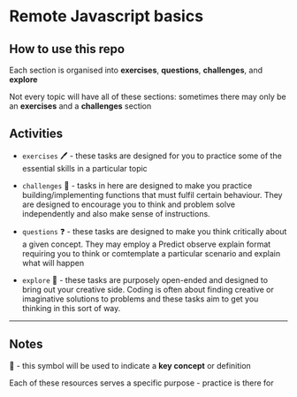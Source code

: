 # Remote Javascript basics

## How to use this repo

Each section is organised into **exercises**, **questions**, **challenges**, and **explore**

Not every topic will have all of these sections: sometimes there may only be an **exercises** and a **challenges** section

## Activities

- `exercises` 🖊️ - these tasks are designed for you to practice some of the essential skills in a particular topic

- `challenges` 🧠 - tasks in here are designed to make you practice building/implementing functions that must fulfil certain behaviour. They are designed to encourage you to think and problem solve independently and also make sense of instructions.

- `questions` ❓ - these tasks are designed to make you think critically about a given concept. They may employ a Predict observe explain format requiring you to think or comtemplate a particular scenario and explain what will happen

- `explore` 🎨 - these tasks are purposely open-ended and designed to bring out your creative side. Coding is often about finding creative or imaginative solutions to problems and these tasks aim to get you thinking in this sort of way.

---

## Notes

🔑 - this symbol will be used to indicate a **key concept** or definition

Each of these resources serves a specific purpose - practice is there for
